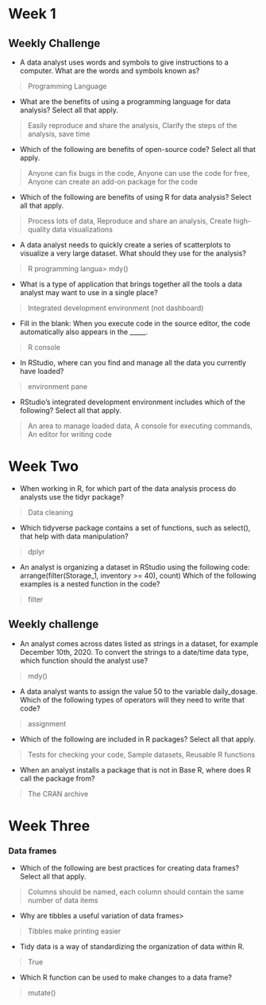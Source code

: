 # Week 1
## Weekly Challenge
- A data analyst uses words and symbols to give instructions to a computer. What are the words and symbols known as? 
> Programming Language
- What are the benefits of using a programming language for data analysis? Select all that apply.
> Easily reproduce and share the analysis, Clarify the steps of the analysis, save time
- Which of the following are benefits of open-source code? Select all that apply. 
> Anyone can fix bugs in the code, Anyone can use the code for free, Anyone can create an add-on package for the code
- Which of the following are benefits of using R for data analysis? Select all that apply. 
> Process lots of data, Reproduce and share an analysis, Create high-quality data visualizations 
- A data analyst needs to quickly create a series of scatterplots to visualize a very large dataset. What should they use for the analysis? 
> R programming langua> mdy()

- What is a type of application that brings together all the tools a data analyst may want to use in a single place? 
> Integrated development environment (not dashboard)
- Fill in the blank: When you execute code in the source editor, the code automatically also appears in the _____.
> R console 
- In RStudio, where can you find and manage all the data you currently have loaded?
> environment pane
- RStudio’s integrated development environment includes which of the following? Select all that apply.
> An area to manage loaded data, A console for executing commands, An editor for writing code 

# Week Two
- When working in R, for which part of the data analysis process do analysts use the tidyr package?
> Data cleaning
- Which tidyverse package contains a set of functions, such as select(), that help with data manipulation?
> dplyr
- An analyst is organizing a dataset in RStudio using the following code:
arrange(filter(Storage_1, inventory >= 40), count)
Which of the following examples is a nested function in the code?
> filter
## Weekly challenge
- An analyst comes across dates listed as strings in a dataset, for example December 10th, 2020. To convert the strings to a date/time data type, which function should the analyst use?
> mdy()
- A data analyst wants to assign the value 50 to the variable daily_dosage. Which of the following types of operators will they need to write that code? 
> assignment
- Which of the following are included in R packages? Select all that apply.
> Tests for checking your code, Sample datasets, Reusable R functions
- When an analyst installs a package that is not in Base R, where does R call the package from?
> The CRAN archive
# Week Three
### Data frames
- Which of the following are best practices for creating data frames? Select all that apply.
> Columns should be named, each column should contain the same number of data items
- Why are tibbles a useful variation of data frames>
> Tibbles make printing easier
- Tidy data is a way of standardizing the organization of data within R.
> True
- Which R function can be used to make changes to a data frame?
> mutate()




